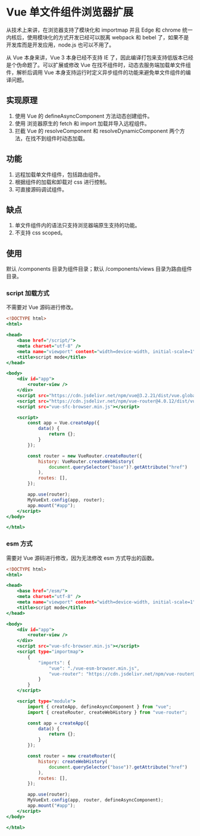 # Vue 单文件组件浏览器扩展

从技术上来讲，在浏览器支持了模块化和 importmap 并且 Edge 和 chrome 统一内核后，使用模块化的方式开发已经可以脱离 webpack 和 bebel 了，如果不是开发库而是开发应用，node.js 也可以不用了。

从 Vue 本身来讲，Vue 3 本身已经不支持 IE 了，因此编译打包来支持低版本已经是个伪命题了。可以扩展或修改 Vue 在找不组件时，动态去服务端加载单文件组件，解析后调用 Vue 本身支持运行时定义异步组件的功能来避免单文件组件的编译问题。

## 实现原理

1. 使用 Vue 的 defineAsyncComponent 方法动态创建组件。
1. 使用 浏览器原生的 fetch 和 import 加载并导入远程组件。
1. 拦截 Vue 的 resolveComponent 和 resolveDynamicComponent 两个方法，在找不到组件时动态加载。

## 功能

1. 远程加载单文件组件，包括路由组件。
1. 根据组件的加载和卸载对 css 进行控制。
1. 可直接源码调试组件。 

## 缺点

1. 单文件组件内的语法只支持浏览器端原生支持的功能。
1. 不支持 css scoped。

## 使用

默认 /components 目录为组件目录；默认 /components/views 目录为路由组件目录。

### script 加载方式

不需要对 Vue 源码进行修改。

```index.html
<!DOCTYPE html>
<html>

<head>
    <base href="/script/">
    <meta charset="utf-8" />
    <meta name="viewport" content="width=device-width, initial-scale=1" />
    <title>script mode</title>
</head>

<body>
    <div id="app">
        <router-view />
    </div>
    <script src="https://cdn.jsdelivr.net/npm/vue@3.2.21/dist/vue.global.min.js"></script>
    <script src="https://cdn.jsdelivr.net/npm/vue-router@4.0.12/dist/vue-router.global.min.js"></script>
    <script src="vue-sfc-browser.min.js"></script>

    <script>
        const app = Vue.createApp({
            data() {
                return {};
            }
        });

        const router = new VueRouter.createRouter({
            history: VueRouter.createWebHistory(
                document.querySelector("base")?.getAttribute("href")
            ),
            routes: [],
        });

        app.use(router);
        MyVueExt.config(app, router);
        app.mount("#app");
    </script>
</body>

</html>
```

### esm 方式

需要对 Vue 源码进行修改，因为无法修改 esm 方式导出的函数。

```index.html
<!DOCTYPE html>
<html>

<head>
    <base href="/esm/">
    <meta charset="utf-8" />
    <meta name="viewport" content="width=device-width, initial-scale=1" />
    <title>script mode</title>
</head>

<body>
    <div id="app">
        <router-view />
    </div>
    <script src="vue-sfc-browser.min.js"></script>
    <script type="importmap">
        {
            "imports": {
                "vue": "./vue-esm-browser.min.js",
                "vue-router": "https://cdn.jsdelivr.net/npm/vue-router@4.0.6/dist/vue-router.esm-browser.js"
            }
        }
    </script>

    <script type="module">
        import { createApp, defineAsyncComponent } from "vue";
        import { createRouter, createWebHistory } from "vue-router";

        const app = createApp({
            data() {
                return {};
            }
        });

        const router = new createRouter({
            history: createWebHistory(
                document.querySelector("base")?.getAttribute("href")
            ),
            routes: [],
        });

        app.use(router);
        MyVueExt.config(app, router, defineAsyncComponent);
        app.mount("#app");
    </script>
</body>

</html>
```

